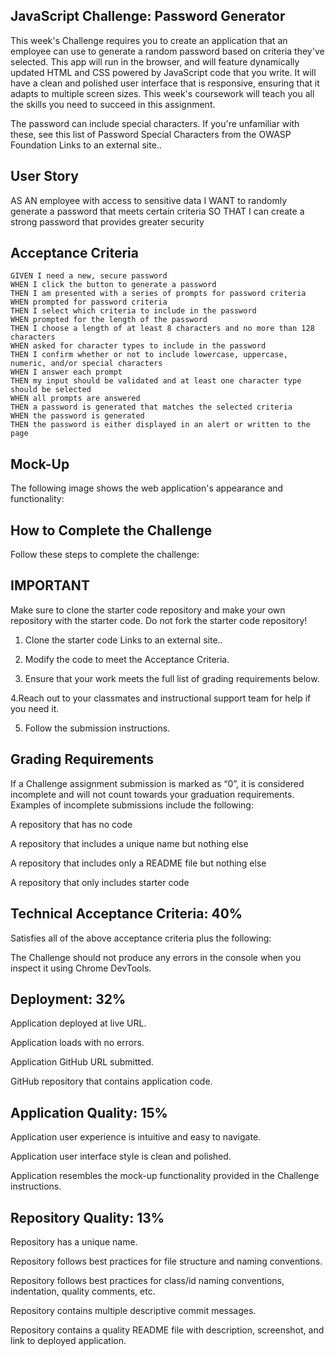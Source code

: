 ## JavaScript Challenge: Password Generator

This week's Challenge requires you to create an application that an employee can use to generate a random password based on criteria they've selected. This app will run in the browser, and will feature dynamically updated HTML and CSS powered by JavaScript code that you write. It will have a clean and polished user interface that is responsive, ensuring that it adapts to multiple screen sizes. This week's coursework will teach you all the skills you need to succeed in this assignment.

The password can include special characters. If you're unfamiliar with these, see this list of Password Special Characters from the OWASP Foundation Links to an external site..

## User Story

AS AN employee with access to sensitive data
I WANT to randomly generate a password that meets certain criteria
SO THAT I can create a strong password that provides greater security

## Acceptance Criteria

```
GIVEN I need a new, secure password
WHEN I click the button to generate a password
THEN I am presented with a series of prompts for password criteria
WHEN prompted for password criteria
THEN I select which criteria to include in the password
WHEN prompted for the length of the password
THEN I choose a length of at least 8 characters and no more than 128 characters
WHEN asked for character types to include in the password
THEN I confirm whether or not to include lowercase, uppercase, numeric, and/or special characters
WHEN I answer each prompt
THEN my input should be validated and at least one character type should be selected
WHEN all prompts are answered
THEN a password is generated that matches the selected criteria
WHEN the password is generated
THEN the password is either displayed in an alert or written to the page
```

## Mock-Up

The following image shows the web application's appearance and functionality:

## How to Complete the Challenge

Follow these steps to complete the challenge:

## IMPORTANT

Make sure to clone the starter code repository and make your own repository with the starter code. Do not fork the starter code repository!

1. Clone the starter code Links to an external site..

2. Modify the code to meet the Acceptance Criteria.

3. Ensure that your work meets the full list of grading requirements below.

4.Reach out to your classmates and instructional support team for help if you need it.

5. Follow the submission instructions.

## Grading Requirements

If a Challenge assignment submission is marked as “0”, it is considered incomplete and will not count towards your graduation requirements. Examples of incomplete submissions include the following:

A repository that has no code

A repository that includes a unique name but nothing else

A repository that includes only a README file but nothing else

A repository that only includes starter code

## Technical Acceptance Criteria: 40%

Satisfies all of the above acceptance criteria plus the following:

The Challenge should not produce any errors in the console when you inspect it using Chrome DevTools.

## Deployment: 32%

Application deployed at live URL.

Application loads with no errors.

Application GitHub URL submitted.

GitHub repository that contains application code.

## Application Quality: 15%

Application user experience is intuitive and easy to navigate.

Application user interface style is clean and polished.

Application resembles the mock-up functionality provided in the Challenge instructions.

## Repository Quality: 13%

Repository has a unique name.

Repository follows best practices for file structure and naming conventions.

Repository follows best practices for class/id naming conventions, indentation, quality comments, etc.

Repository contains multiple descriptive commit messages.

Repository contains a quality README file with description, screenshot, and link to deployed application.
